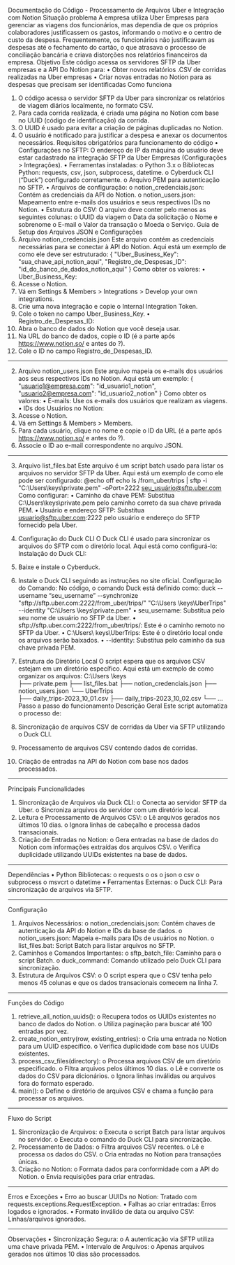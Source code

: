 Documentação do Código - Processamento de Arquivos Uber e Integração com Notion
Situação problema
A empresa utiliza Uber Empresas para gerenciar as viagens dos funcionários, mas dependia de que os próprios colaboradores justificassem os gastos, informando o motivo e o centro de custo da despesa. Frequentemente, os funcionários não justificavam as despesas até o fechamento do cartão, o que atrasava o processo de conciliação bancária e criava distorções nos relatórios financeiros da empresa.
Objetivo
Este código acessa os servidores SFTP da Uber empresas e a API Do Notion para:
•	Obter novos relatórios .CSV de corridas realizadas na Uber empresas
•	Criar novas entradas no Notion para as despesas que precisam ser identificadas
Como funciona
1.	O código acessa o servidor SFTP da Uber para sincronizar os relatórios de viagem diários localmente, no formato CSV.
2.	Para cada corrida realizada, é criada uma página no Notion com base no UUID (código de identificação) da corrida.
3.	O UUID é usado para evitar a criação de páginas duplicadas no Notion.
4.	O usuário é notificado para justificar a despesa e anexar os documentos necessários.
Requisitos obrigatórios para funcionamento do código
•	Configurações no SFTP: O endereço de IP da máquina do usuário deve estar cadastrado na integração SFTP da Uber Empresas (Configurações > Integrações).
•	Ferramentas instaladas:
o	Python 3.x
o	Bibliotecas Python: requests, csv, json, subprocess, datetime.
o	Cyberduck CLI (“Duck”) configurado corretamente.
o	Arquivo PEM para autenticação no SFTP.
•	Arquivos de configuração:
o	notion_credenciais.json: Contém as credenciais da API do Notion.
o	notion_users.json: Mapeamento entre e-mails dos usuários e seus respectivos IDs no Notion.
•	Estrutura do CSV: O arquivo deve conter pelo menos as seguintes colunas:
o	UUID da viagem
o	Data da solicitação
o	Nome e sobrenome
o	E-mail
o	Valor da transação
o	Moeda
o	Serviço.
Guia de Setup dos Arquivos JSON e Configurações
1. Arquivo notion_credenciais.json
Este arquivo contém as credenciais necessárias para se conectar à API do Notion. Aqui está um exemplo de como ele deve ser estruturado:
{
  "Uber_Business_Key": "sua_chave_api_notion_aqui",
  "Registro_de_Despesas_ID": "id_do_banco_de_dados_notion_aqui"
}
Como obter os valores:
•	Uber_Business_Key:
1.	Acesse o Notion.
2.	Vá em Settings & Members > Integrations > Develop your own integrations.
3.	Crie uma nova integração e copie o Internal Integration Token.
4.	Cole o token no campo Uber_Business_Key.
•	Registro_de_Despesas_ID:
1.	Abra o banco de dados do Notion que você deseja usar.
2.	Na URL do banco de dados, copie o ID (é a parte após https://www.notion.so/ e antes do ?).
3.	Cole o ID no campo Registro_de_Despesas_ID.
________________________________________
2. Arquivo notion_users.json
Este arquivo mapeia os e-mails dos usuários aos seus respectivos IDs no Notion. Aqui está um exemplo:
{
  "usuario1@empresa.com": "id_usuario1_notion",
  "usuario2@empresa.com": "id_usuario2_notion"
}
Como obter os valores:
•	E-mails: Use os e-mails dos usuários que realizam as viagens.
•	IDs dos Usuários no Notion:
1.	Acesse o Notion.
2.	Vá em Settings & Members > Members.
3.	Para cada usuário, clique no nome e copie o ID da URL (é a parte após https://www.notion.so/ e antes do ?).
4.	Associe o ID ao e-mail correspondente no arquivo JSON.
________________________________________
3. Arquivo list_files.bat
Este arquivo é um script batch usado para listar os arquivos no servidor SFTP da Uber. Aqui está um exemplo de como ele pode ser configurado:
@echo off
echo ls /from_uber/trips | sftp -i "C:\Users\keys\private.pem" -oPort=2222 seu_usuário@sftp.uber.com
Como configurar:
•	Caminho da chave PEM: Substitua C:\Users\keys\private.pem pelo caminho correto da sua chave privada PEM.
•	Usuário e endereço SFTP: Substitua usuario@sftp.uber.com:2222 pelo usuário e endereço do SFTP fornecido pela Uber.
4. Configuração do Duck CLI
O Duck CLI é usado para sincronizar os arquivos do SFTP com o diretório local. Aqui está como configurá-lo:
Instalação do Duck CLI:
1.	Baixe e instale o Cyberduck.
2.	Instale o Duck CLI seguindo as instruções no site oficial.
Configuração do Comando:
No código, o comando Duck está definido como:
duck --username “seu_username” --synchronize "sftp://sftp.uber.com:2222/from_uber/trips/" "C:\\Users \\keys\\UberTrips" --identity "C:\\Users \\keys\\private.pem"
•	seu_username: Substitua pelo seu nome de usuário no SFTP da Uber.
•	sftp://sftp.uber.com:2222/from_uber/trips/: Este é o caminho remoto no SFTP da Uber.
•	C:\\Users\\ keys\\UberTrips: Este é o diretório local onde os arquivos serão baixados.
•	--identity: Substitua pelo caminho da sua chave privada PEM.

5. Estrutura do Diretório Local
O script espera que os arquivos CSV estejam em um diretório específico. Aqui está um exemplo de como organizar os arquivos:
C:\Users \keys\
    ├── private.pem
    ├── list_files.bat
    ├── notion_credenciais.json
    ├── notion_users.json
    └── UberTrips\
        ├── daily_trips-2023_10_01.csv
        ├── daily_trips-2023_10_02.csv
        └── ...
Passo a passo do funcionamento
Descrição Geral
Este script automatiza o processo de:
1.	Sincronização de arquivos CSV de corridas da Uber via SFTP utilizando o Duck CLI.
2.	Processamento de arquivos CSV contendo dados de corridas.
3.	Criação de entradas na API do Notion com base nos dados processados.
________________________________________
Principais Funcionalidades
1.	Sincronização de Arquivos via Duck CLI:
o	Conecta ao servidor SFTP da Uber.
o	Sincroniza arquivos do servidor com um diretório local.
2.	Leitura e Processamento de Arquivos CSV:
o	Lê arquivos gerados nos últimos 10 dias.
o	Ignora linhas de cabeçalho e processa dados transacionais.
3.	Criação de Entradas no Notion:
o	Gera entradas na base de dados do Notion com informações extraídas dos arquivos CSV.
o	Verifica duplicidade utilizando UUIDs existentes na base de dados.
________________________________________
Dependências
•	Python Bibliotecas:
o	requests
o	os
o	json
o	csv
o	subprocess
o	msvcrt
o	datetime
•	Ferramentas Externas:
o	Duck CLI: Para sincronização de arquivos via SFTP.
________________________________________
Configuração
1.	Arquivos Necessários:
o	notion_credenciais.json: Contém chaves de autenticação da API do Notion e IDs da base de dados.
o	notion_users.json: Mapeia e-mails para IDs de usuários no Notion.
o	list_files.bat: Script Batch para listar arquivos no SFTP.
2.	Caminhos e Comandos Importantes:
o	sftp_batch_file: Caminho para o script Batch.
o	duck_command: Comando utilizado pelo Duck CLI para sincronização.
3.	Estrutura de Arquivos CSV:
o	O script espera que o CSV tenha pelo menos 45 colunas e que os dados transacionais comecem na linha 7.
________________________________________
Funções do Código
1.	retrieve_all_notion_uuids():
o	Recupera todos os UUIDs existentes no banco de dados do Notion.
o	Utiliza paginação para buscar até 100 entradas por vez.
2.	create_notion_entry(row, existing_entries):
o	Cria uma entrada no Notion para um UUID específico.
o	Verifica duplicidade com base nos UUIDs existentes.
3.	process_csv_files(directory):
o	Processa arquivos CSV de um diretório especificado.
o	Filtra arquivos pelos últimos 10 dias.
o	Lê e converte os dados do CSV para dicionários.
o	Ignora linhas inválidas ou arquivos fora do formato esperado.
4.	main():
o	Define o diretório de arquivos CSV e chama a função para processar os arquivos.
________________________________________
Fluxo do Script
1.	Sincronização de Arquivos:
o	Executa o script Batch para listar arquivos no servidor.
o	Executa o comando do Duck CLI para sincronização.
2.	Processamento de Dados:
o	Filtra arquivos CSV recentes.
o	Lê e processa os dados do CSV.
o	Cria entradas no Notion para transações únicas.
3.	Criação no Notion:
o	Formata dados para conformidade com a API do Notion.
o	Envia requisições para criar entradas.
________________________________________
Erros e Exceções
•	Erro ao buscar UUIDs no Notion: Tratado com requests.exceptions.RequestException.
•	Falhas ao criar entradas: Erros logados e ignorados.
•	Formato inválido de data ou arquivo CSV: Linhas/arquivos ignorados.
________________________________________
Observações
•	Sincronização Segura:
o	A autenticação via SFTP utiliza uma chave privada PEM.
•	Intervalo de Arquivos:
o	Apenas arquivos gerados nos últimos 10 dias são processados.
